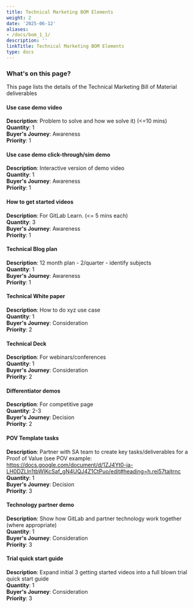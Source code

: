 ```yaml
---
title: Technical Marketing BOM Elements
weight: 2
date: '2025-06-12'
aliases:
- /docs/bom_1_1/
description: ''
linkTitle: Technical Marketing BOM Elements
type: docs
---
```


### What's on this page?

This page lists the details of the Technical Marketing Bill of Material deliverables

#### Use case demo video

**Description**: Problem to solve and how we solve it) (<=10 mins)  
**Quantity**: 1  
**Buyer's Journey**: Awareness  
**Priority**: 1  

#### Use case demo click-through/sim demo

**Description**: Interactive version of demo video  
**Quantity**: 1  
**Buyer's Journey**: Awareness  
**Priority**: 1  

#### How to get started videos

**Description**: For GitLab Learn. (<= 5 mins each)  
**Quantity**: 3  
**Buyer's Journey**: Awareness  
**Priority**: 1  

#### Technical Blog plan

**Description**: 12 month plan - 2/quarter - identify subjects  
**Quantity**: 1  
**Buyer's Journey**: Awareness  
**Priority**: 1  

#### Technical White paper

**Description**: How to do xyz use case  
**Quantity**: 1  
**Buyer's Journey**: Consideration  
**Priority**: 2  

#### Technical Deck

**Description**: For webinars/conferences  
**Quantity**: 1  
**Buyer's Journey**: Consideration  
**Priority**: 2  

#### Differentiator demos

**Description**: For competitive page  
**Quantity**: 2-3  
**Buyer's Journey**: Decision  
**Priority**: 2  

#### POV Template tasks

**Description**: Partner with SA team to create key tasks/deliverables for a Proof of Value (see POV example: https://docs.google.com/document/d/1ZJ4Yt0-ja-LH0DZLln1tbWIKcSaf_gN4UQJ4Z1CtPuo/edit#heading=h.rei57tajtrnc  
**Quantity**: 1  
**Buyer's Journey**: Decision  
**Priority**: 3  

#### Technology partner demo

**Description**: Show how GitLab and partner technology work together (where appropriate)  
**Quantity**: 1  
**Buyer's Journey**: Consideration  
**Priority**: 3  

#### Trial quick start guide

**Description**: Expand initial 3 getting started videos into a full blown trial quick start guide  
**Quantity**: 1  
**Buyer's Journey**: Consideration  
**Priority**: 3  
